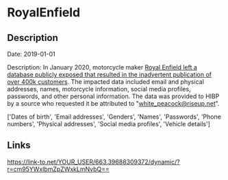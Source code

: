 # RoyalEnfield

## Description

Date: 2019-01-01

Description:
In January 2020, motorcycle maker <a href="https://www.thequint.com/news/india/royal-enfield-exposed-database-containing-450000-customer-data-cyber-security-expert" target="_blank" rel="noopener">Royal Enfield left a database publicly exposed that resulted in the inadvertent publication of over 400k customers</a>. The impacted data included email and physical addresses, names, motorcycle information, social media profiles, passwords, and other personal information. The data was provided to HIBP by a source who requested it be attributed to &quot;white_peacock@riseup.net&quot;.


['Dates of birth', 'Email addresses', 'Genders', 'Names', 'Passwords', 'Phone numbers', 'Physical addresses', 'Social media profiles', 'Vehicle details']

## Links

https://link-to.net/YOUR_USER/663.39688309372/dynamic/?r=cm95YWxlbmZpZWxkLmNvbQ==